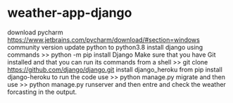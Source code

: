 # weather-app-django
download pycharm https://www.jetbrains.com/pycharm/download/#section=windows community version
update python to python3.8
install django using commands >> python -m pip install Django
Make sure that you have Git installed and that you can run its commands from a shell >> git clone https://github.com/django/django.git
install django_heroku from pip install django-heroku
to run the code use >> python manage.py migrate and then use >> python manage.py runserver
and then entre and check the weather forcasting in the output.
